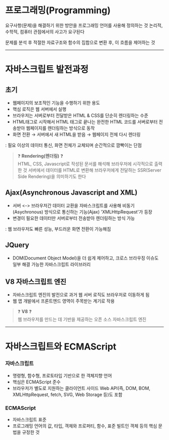 # 프로그래밍(Programming)

요구사항(문제)을 해결하기 위한 방안을 프로그래밍 언어를 사용해 정의하는 것
논리적, 수학적, 컴퓨터 관점에서의 사고가 요구된다

문제를 분석 후 적절한 자료구조와 함수의 집합으로 변환 후, 이 흐름을 제어하는 것

---

# 자바스크립트 발전과정
## 초기
- 웹페이지의 보조적인 기능을 수행하기 위한 용도
- 핵심 로직은 웹 서버에서 실행
- 브라우저는 서버로부터 전달받은 HTML & CSS를 단순히 렌더링하는 수준
- HTML태그로 시작해서 HTML 태그로 끝나는 완전한 HTML 코드를 서버로부터 전송받아 웹페이지를 렌더링하는 방식으로 동작
- 화면 전환 → 서버에서 새 HTML을 받음 → 웹페이지 전체 다시 렌더링

: 필요 이상의 데이터 통신, 화면 전체가 교체되며 순간적으로 깜빡이는 단점 

>❓ __Rendering(렌더링)__ ❓  
> HTML, CSS, Javascript로 작성된 문서를 해석해 브라우저에 시각적으로 출력한 것
> 서버에서 데이터를 HTML로 변환해 브라우저에게 전달하는 SSR(Server Side Rendering)을 의미하기도 한다

## Ajax(Asynchronous Javascript and XML) 
- 서버 <-> 브라우저간 데이터 교환을 자바스크립트를 사용해 비동기(Asychronous) 방식으로 통신하는 기능(Ajax) 'XMLHttpRequest'가 등장
- 변경이 필요한 데이터만 서버로부터 전송받아 렌더링하는 방식 가능

: 웹 브라우저도 빠른 성능, 부드러운 화면 전환이 가능해짐

## JQuery
- DOM(Document Object Model)을 더 쉽게 제어하고, 크로스 브라우징 이슈도 일부 해결 가능한 자바스크립트 라이브러리

## V8 자바스크립트 엔진
- 자바스크립트 엔진의 발전으로 과거 웹 서버 로직도 브라우저로 이동하게 됨
- 웹 앱 개발에서 프론트엔드 영역이 주목받는 계기로 작용

>❓ __V8__ ❓  
> 웹 브라우저를 만드는 데 기반을 제공하는 오픈 소스 자바스크립트 엔진

---

# 자바스크립트와 ECMAScript

### 자바스크립트
- 명령형, 함수형, 프로토타입 기반으로 한 객체지향 언어
- 핵심은 ECMAScript 준수
- 브라우저가 별도로 지원하는 클라이언트 사이드 Web API(즉, DOM, BOM, XMLHttpRequest, fetch, SVG, Web Storage 등)도 포함

### ECMAScript 
- 자바스크립트 표준
- 프로그래밍 언어의 값, 타입, 객체와 프로퍼티, 함수, 표준 빌트인 객체 등의 핵심 문법을 규정한 것
